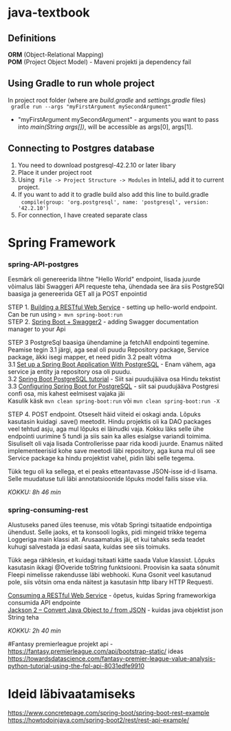 # java-textbook
## Definitions
**ORM** (Object-Relational Mapping)  
**POM** (Project Object Model) - Maveni projekti ja dependency fail

## Using Gradle to run whole project
In project root folder (where are _build.gradle_ and _settings.gradle_ files)  
``` gradle run --args "myFirstArgument mySecondArgument"```
* "myFirstArgument mySecondArgument" - arguments you want to pass into _main(String args[])_, will be accessible as 
args[0], args[1].

## Connecting to Postgres database
1. You need to download postgresql-42.2.10 or later libary
2. Place it under project root
3. Using ``` File -> Project Structure -> Modules``` in InteliJ, add it to current project.
4. If you want to add it to gradle build also add this line to build.gradle  
``` compile(group: 'org.postgresql', name: 'postgresql', version: '42.2.10')```
5. For connection, I have created separate class

# Spring Framework
### spring-API-postgres
Eesmärk oli genereerida lihtne "Hello World" endpoint, lisada juurde võimalus läbi Swaggeri API requeste teha, ühendada see ära siis PostgreSQl baasiga ja genereerida GET all ja POST enpointid

STEP 1. [Building a RESTful Web Service](https://spring.io/guides/gs/rest-service/) - setting up hello-world endpoint. Can be run using ```> mvn spring-boot:run```  
STEP 2. [Spring Boot + Swagger2](https://www.javainuse.com/spring/boot_swagger) - adding Swagger documentation manager to your Api

STEP 3 PostgreSql baasiga ühendamine ja fetchAll endpointi tegemine. Peamise tegin 3.1 järgi, aga seal oli puudu Repository package, Service package, äkki isegi mapper, et need pidin 3.2 pealt võtma   
  3.1  [Set up a Spring Boot Application With PostgreSQL](https://dzone.com/articles/bounty-spring-boot-and-postgresql-database) - Enam vähem, aga service ja entity ja repository osa oli puudu.  
  3.2 [Spring Boot PostgreSQL tutorial](http://zetcode.com/springboot/postgresql/) - Siit sai puudujääva osa Hindu tekstist  
  3.3 [Configuring Spring Boot for PostgreSQL](https://dzone.com/articles/configuring-spring-boot-for-postgresql) - siit sai puudujääva Postgresi confi osa, mis kahest eelmisest vajaka jäi  
Kasulik käsk ```mvn clean spring-boot:run``` või ```mvn clean spring-boot:run -X```  

STEP 4. POST endpoint. Otseselt häid viiteid ei oskagi anda. Lõpuks kasutasin kuidagi .save() meetodit. Hindu projektis oli ka DAO packages veel tehtud asju, aga mul lõpuks ei läinudki vaja. Kokku läks selle ühe endpointi uurimine 5 tundi ja siis sain ka alles esialgse variandi toimima. Sisuliselt oli vaja lisada Controllerisse paar rida koodi juurde. Enamus näited implementeerisid kohe save meetodi läbi repository, aga kuna mul oli see Service package ka hindu projektist vahel, pidin läbi selle tegema.

Tükk tegu oli ka sellega, et ei peaks etteantavasse JSON-isse id-d lisama. Selle muudatuse tuli läbi annotatsioonide lõpuks model failis sisse viia.  

*KOKKU: 8h 46 min* 

### spring-consuming-rest
Alustuseks paned üles teenuse, mis võtab Springi tsitaatide endpointiga ühendust. Selle jaoks, et ta konsooli logiks, pidi mingeid trikke tegema Loggeriga main klassi alt. Arusaamatuks jäi, et kui tahaks seda teadet kuhugi salvestada ja edasi saata, kuidas see siis toimuks.

Tükk aega rähklesin, et kuidagi tsitaati kätte saada Value klassist. Lõpuks kasutasin ikkagi @Overide toString funktsiooni.
Proovisin ka saata sõnumit  Fleepi nimelisse rakendusse läbi webhooki. Kuna Gsonit veel kasutanud pole, siis võtsin oma enda näitest ja kasutasin http libary HTTP Requesti.  

[Consuming a RESTful Web Service](https://spring.io/guides/gs/consuming-rest/) - õpetus, kuidas Spring frameworkiga consumida API endpointe  
[Jackson 2 – Convert Java Object to / from JSON](https://mkyong.com/java/jackson-2-convert-java-object-to-from-json/) - kuidas java objektist json String teha

*KOKKU: 2h 40 min*

#Fantasy premierleague projekt
api - https://fantasy.premierleague.com/api/bootstrap-static/
ideas https://towardsdatascience.com/fantasy-premier-league-value-analysis-python-tutorial-using-the-fpl-api-8031edfe9910

# Ideid läbivaatamiseks
https://www.concretepage.com/spring-boot/spring-boot-rest-example  
https://howtodoinjava.com/spring-boot2/rest/rest-api-example/
